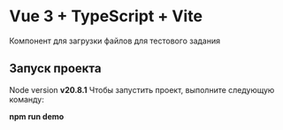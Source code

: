 # Vue 3 + TypeScript + Vite
Компонент для загрузки файлов для тестового задания

## Запуск проекта
Node version **v20.8.1**
Чтобы запустить проект, выполните следующую команду:

**npm run demo**
